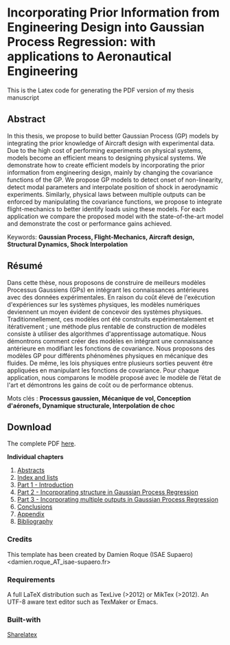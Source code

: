 # Incorporating Prior Information from Engineering Design into Gaussian Process Regression: with applications to Aeronautical Engineering

This is the Latex code for generating the PDF version of my thesis manuscript

## Abstract
In this thesis, we propose to build better Gaussian Process (GP) models by integrating the prior knowledge of Aircraft design with experimental data. Due to the high cost of performing experiments on physical systems, models become an efficient means to designing physical systems. We demonstrate how to create efficient models by incorporating the prior information from engineering design, mainly by changing the covariance functions of the GP. We propose GP models to detect onset of non-linearity, detect modal parameters and interpolate position of shock in aerodynamic experiments. Similarly, physical laws between multiple outputs can be enforced by manipulating the covariance functions, we propose to integrate flight-mechanics to better identify loads using these models. For each application we compare the proposed model with the state-of-the-art model and demonstrate the cost or performance gains achieved. 

Keywords: **Gaussian Process, Flight-Mechanics, Aircraft design, Structural Dynamics, Shock Interpolation**

## Résumé
Dans cette thèse, nous proposons de construire de meilleurs modèles Processus Gaussiens (GPs) en intégrant les connaissances antérieures avec des données expérimentales. En raison du coût élevé de l'exécution d'expériences sur les systèmes physiques, les modèles numériques deviennent un moyen évident de concevoir des systèmes physiques. Traditionnellement, ces modèles ont été construits expérimentalement et itérativement ; une méthode plus rentable de construction de modèles consiste à utiliser des algorithmes d'apprentissage automatique. Nous démontrons comment créer des modèles en intégrant une connaissance antérieure en modifiant les fonctions de covariance. Nous proposons des modèles GP pour différents phénomènes physiques en mécanique des fluides. De même, les lois physiques entre plusieurs sorties peuvent être appliquées en manipulant les fonctions de covariance. Pour chaque application, nous comparons le modèle proposé avec le modèle de l’état de l'art et démontrons les gains de coût ou de performance obtenus.

Mots clés : **Processus gaussien, Mécanique de vol, Conception d'aéronefs, Dynamique structurale, Interpolation de choc**

## Download 

The complete PDF [here](https://github.com/ankitchiplunkar/thesis_isae/blob/master/compiledPDF/thesis_isae_Chiplunkar_06102017.pdf). 

**Individual chapters**
1. [Abstracts](https://github.com/ankitchiplunkar/thesis_isae/blob/master/compiledPDF/thesisChiplunkar_abstracts.pdf)
2. [Index and lists](https://github.com/ankitchiplunkar/thesis_isae/blob/master/compiledPDF/thesisChiplunkar_indexAndLists.pdf)
3. [Part 1 - Introduction](https://github.com/ankitchiplunkar/thesis_isae/blob/master/compiledPDF/thesisChiplunkar_part1.pdf)
4. [Part 2 - Incorporating structure in Gaussian Process Regression](https://github.com/ankitchiplunkar/thesis_isae/blob/master/compiledPDF/thesisChiplunkar_part2.pdf)
5. [Part 3 - Incorporating multiple outputs in Gaussian Process Regression](https://github.com/ankitchiplunkar/thesis_isae/blob/master/compiledPDF/thesisChiplunkar_part3.pdf)
6. [Conclusions](https://github.com/ankitchiplunkar/thesis_isae/blob/master/compiledPDF/thesisChiplunkar_conclusions.pdf)
7. [Appendix](https://github.com/ankitchiplunkar/thesis_isae/blob/master/compiledPDF/thesisChiplunkar_appendix.pdf)
8. [Bibliography](https://github.com/ankitchiplunkar/thesis_isae/blob/master/compiledPDF/thesisChiplunkar_bibliography.pdf)

### Credits
This template has been created by Damien Roque (ISAE Supaero)
<damien.roque_AT_isae-supaero.fr>

### Requirements
 A full LaTeX distribution such as TexLive (>2012) or MikTex (>2012).
 An UTF-8 aware text editor such as TexMaker or Emacs.

### Built-with
[Sharelatex](https://www.sharelatex.com/project)
